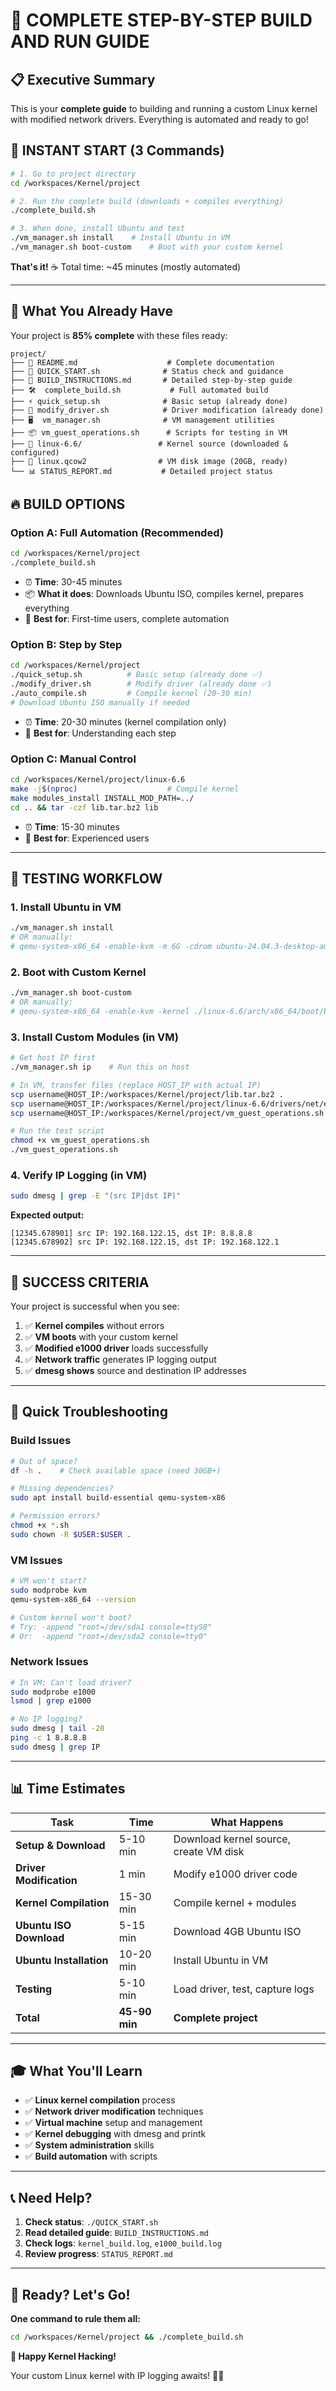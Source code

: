 # 🎯 COMPLETE STEP-BY-STEP BUILD AND RUN GUIDE

## 📋 Executive Summary

This is your **complete guide** to building and running a custom Linux kernel with modified network drivers. Everything is automated and ready to go!

## 🚀 INSTANT START (3 Commands)

```bash
# 1. Go to project directory
cd /workspaces/Kernel/project

# 2. Run the complete build (downloads + compiles everything)
./complete_build.sh

# 3. When done, install Ubuntu and test
./vm_manager.sh install    # Install Ubuntu in VM
./vm_manager.sh boot-custom    # Boot with your custom kernel
```

**That's it!** ☕ Total time: ~45 minutes (mostly automated)

---

## 📁 What You Already Have

Your project is **85% complete** with these files ready:

```
project/
├── 📜 README.md                    # Complete documentation  
├── 🚀 QUICK_START.sh              # Status check and guidance
├── 📖 BUILD_INSTRUCTIONS.md       # Detailed step-by-step guide
├── 🛠️  complete_build.sh           # Full automated build
├── ⚡ quick_setup.sh              # Basic setup (already done)
├── 🔧 modify_driver.sh            # Driver modification (already done)
├── 🖥️  vm_manager.sh              # VM management utilities
├── 📦 vm_guest_operations.sh      # Scripts for testing in VM
├── 🐧 linux-6.6/                 # Kernel source (downloaded & configured)
├── 💽 linux.qcow2                # VM disk image (20GB, ready)
└── 📊 STATUS_REPORT.md           # Detailed project status
```

## 🔥 BUILD OPTIONS

### Option A: Full Automation (Recommended)
```bash
cd /workspaces/Kernel/project
./complete_build.sh
```
- ⏰ **Time**: 30-45 minutes
- 📦 **What it does**: Downloads Ubuntu ISO, compiles kernel, prepares everything
- 🎯 **Best for**: First-time users, complete automation

### Option B: Step by Step
```bash
cd /workspaces/Kernel/project
./quick_setup.sh          # Basic setup (already done ✅)
./modify_driver.sh        # Modify driver (already done ✅)
./auto_compile.sh         # Compile kernel (20-30 min)
# Download Ubuntu ISO manually if needed
```
- ⏰ **Time**: 20-30 minutes (kernel compilation only)
- 🎯 **Best for**: Understanding each step

### Option C: Manual Control
```bash
cd /workspaces/Kernel/project/linux-6.6
make -j$(nproc)                    # Compile kernel
make modules_install INSTALL_MOD_PATH=../
cd .. && tar -czf lib.tar.bz2 lib
```
- ⏰ **Time**: 15-30 minutes
- 🎯 **Best for**: Experienced users

---

## 🧪 TESTING WORKFLOW

### 1. Install Ubuntu in VM
```bash
./vm_manager.sh install
# OR manually:
# qemu-system-x86_64 -enable-kvm -m 6G -cdrom ubuntu-24.04.3-desktop-amd64.iso -boot d linux.qcow2
```

### 2. Boot with Custom Kernel
```bash
./vm_manager.sh boot-custom
# OR manually:
# qemu-system-x86_64 -enable-kvm -kernel ./linux-6.6/arch/x86_64/boot/bzImage -append "root=/dev/sda2 console=ttyS0 nokaslr" -m 6G -hda linux.qcow2
```

### 3. Install Custom Modules (in VM)
```bash
# Get host IP first
./vm_manager.sh ip    # Run this on host

# In VM, transfer files (replace HOST_IP with actual IP)
scp username@HOST_IP:/workspaces/Kernel/project/lib.tar.bz2 .
scp username@HOST_IP:/workspaces/Kernel/project/linux-6.6/drivers/net/ethernet/intel/e1000/e1000.ko .
scp username@HOST_IP:/workspaces/Kernel/project/vm_guest_operations.sh .

# Run the test script
chmod +x vm_guest_operations.sh
./vm_guest_operations.sh
```

### 4. Verify IP Logging (in VM)
```bash
sudo dmesg | grep -E "(src IP|dst IP)"
```

**Expected output:**
```
[12345.678901] src IP: 192.168.122.15, dst IP: 8.8.8.8
[12345.678902] src IP: 192.168.122.15, dst IP: 192.168.122.1
```

---

## 🎯 SUCCESS CRITERIA

Your project is successful when you see:

1. ✅ **Kernel compiles** without errors
2. ✅ **VM boots** with your custom kernel  
3. ✅ **Modified e1000 driver** loads successfully
4. ✅ **Network traffic** generates IP logging output
5. ✅ **dmesg shows** source and destination IP addresses

---

## 🚨 Quick Troubleshooting

### Build Issues
```bash
# Out of space?
df -h .    # Check available space (need 30GB+)

# Missing dependencies?
sudo apt install build-essential qemu-system-x86

# Permission errors?
chmod +x *.sh
sudo chown -R $USER:$USER .
```

### VM Issues
```bash
# VM won't start?
sudo modprobe kvm
qemu-system-x86_64 --version

# Custom kernel won't boot?
# Try: -append "root=/dev/sda1 console=ttyS0"
# Or:  -append "root=/dev/sda2 console=tty0"
```

### Network Issues
```bash
# In VM: Can't load driver?
sudo modprobe e1000
lsmod | grep e1000

# No IP logging?
sudo dmesg | tail -20
ping -c 1 8.8.8.8
sudo dmesg | grep IP
```

---

## 📊 Time Estimates

| Task | Time | What Happens |
|------|------|--------------|
| **Setup & Download** | 5-10 min | Download kernel source, create VM disk |
| **Driver Modification** | 1 min | Modify e1000 driver code |
| **Kernel Compilation** | 15-30 min | Compile kernel + modules |
| **Ubuntu ISO Download** | 5-15 min | Download 4GB Ubuntu ISO |
| **Ubuntu Installation** | 10-20 min | Install Ubuntu in VM |
| **Testing** | 5-10 min | Load driver, test, capture logs |
| **Total** | **45-90 min** | **Complete project** |

---

## 🎓 What You'll Learn

- ✅ **Linux kernel compilation** process
- ✅ **Network driver modification** techniques  
- ✅ **Virtual machine** setup and management
- ✅ **Kernel debugging** with dmesg and printk
- ✅ **System administration** skills
- ✅ **Build automation** with scripts

---

## 📞 Need Help?

1. **Check status**: `./QUICK_START.sh`
2. **Read detailed guide**: `BUILD_INSTRUCTIONS.md`
3. **Check logs**: `kernel_build.log`, `e1000_build.log`
4. **Review progress**: `STATUS_REPORT.md`

---

## 🎉 Ready? Let's Go!

**One command to rule them all:**
```bash
cd /workspaces/Kernel/project && ./complete_build.sh
```

**🚀 Happy Kernel Hacking!** 

Your custom Linux kernel with IP logging awaits! 🐧✨
